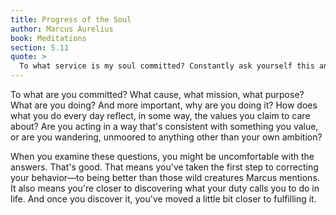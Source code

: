 ```yaml
---
title: Progress of the Soul
author: Marcus Aurelius
book: Meditations
section: 5.11
quote: >
  To what service is my soul committed? Constantly ask yourself this and thoroughly examine yourself by seeing how you relate to that part called the ruling principle. Whose soul do I have now? Do I have that of a child, a youth... a tyrant, a pet, or a wild animal?
---
```


To what are you committed? What cause, what mission, what purpose? What are you doing? And more important, why are you doing it? How does what you do every day reflect, in some way, the values you claim to care about? Are you acting in a way that's consistent with something you value, or are you wandering, unmoored to anything other than your own ambition?

When you examine these questions, you might be uncomfortable with the answers. That's good. That means you've taken the first step to correcting your behavior—to being better than those wild creatures Marcus mentions. It also means you're closer to discovering what your duty calls you to do in life. And once you discover it, you've moved a little bit closer to fulfilling it.
